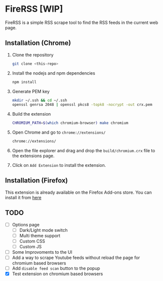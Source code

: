 # FireRSS [WIP]

FireRSS is a simple RSS scrape tool to find the RSS feeds in the current web page.

## Installation (Chrome)

1. Clone the repository

   ```bash
   git clone <this-repo>
   ```

2. Install the nodejs and npm dependencies

   ```bash
   npm install
   ```

3. Generate PEM key

   ```bash
   mkdir ~/.ssh && cd ~/.ssh
   openssl genrsa 2048 | openssl pkcs8 -topk8 -nocrypt -out crx.pem
   ```

4. Build the extension

   ```bash
   CHROMIUM_PATH=$(which chromium-browser) make chromium
   ```

5. Open Chrome and go to `chrome://extensions/`

   ```bash
   chrome://extensions/
   ```

6. Open the file explorer and drag and drop the `build/chromium.crx` file to the extensions page.

7. Click on `Add Extension` to install the extension.

## Installation (Firefox)

This extension is already available on the Firefox Add-ons store. You can install it from [here](https://addons.mozilla.org/en-US/firefox/addon/firerss-feed-scraper/)

## TODO

- [ ] Options page
  - [ ] Dark/Light mode switch
  - [ ] Multi theme support
  - [ ] Custom CSS
  - [ ] Custom JS
- [ ] Some Improvoments to the UI
- [ ] Add a way to scrape Youtube feeds without reload the page for chromium based browsers
- [ ] Add `disable feed scan` button to the popup
- [x] Test extension on chromium based browsers
